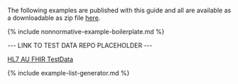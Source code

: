 The following examples are published with this guide and all are available as a downloadable as zip file [here](downloads.html#examples).

{% include nonnormative-example-boilerplate.md %}

--- LINK TO TEST DATA REPO PLACEHOLDER ---

[HL7 AU FHIR TestData](https://github.com/hl7au/au-fhir-test-data)

<!-- ================================================ -->
<!--  use this line to include an autogenerated list of all examples from the remove it if you would like to hand generate it -->

{% include example-list-generator.md %}
<!-- ================================================ -->










